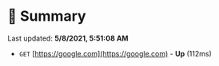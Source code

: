 # 📖 Summary
Last updated: **5/8/2021, 5:51:08 AM**

- `GET` [https://google.com](https://google.com) - **Up** (112ms)
